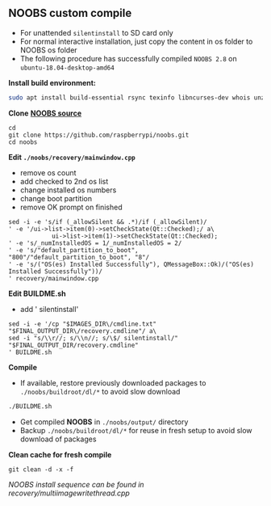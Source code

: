 NOOBS custom compile
---
- For unattended `silentinstall` to SD card only
- For normal interactive installation, just copy the content in os folder to NOOBS os folder
- The following procedure has successfully compiled `NOOBS 2.8` on `ubuntu-18.04-desktop-amd64`  

**Install build environment:**  
```sh
sudo apt install build-essential rsync texinfo libncurses-dev whois unzip bc qt4-linguist-tools git python
```
**Clone** [**NOOBS source**](https://github.com/raspberrypi/noobs)
```
cd
git clone https://github.com/raspberrypi/noobs.git
cd noobs
```  
**Edit `./noobs/recovery/mainwindow.cpp`**  
* remove os count  
* add checked to 2nd os list  
* change installed os numbers  
* change boot partition  
* remove OK prompt on finished 
```
sed -i -e 's/if (_allowSilent && .*)/if (_allowSilent)/
' -e '/ui->list->item(0)->setCheckState(Qt::Checked);/ a\
            ui->list->item(1)->setCheckState(Qt::Checked);
' -e 's/_numInstalledOS = 1/_numInstalledOS = 2/
' -e 's/"default_partition_to_boot", "800"/"default_partition_to_boot", "8"/
' -e 's/("OS(es) Installed Successfully"), QMessageBox::Ok)/("OS(es) Installed Successfully"))/
' recovery/mainwindow.cpp 
```
**Edit BUILDME.sh**  
* add ' silentinstall'
```
sed -i -e '/cp "$IMAGES_DIR\/cmdline.txt" "$FINAL_OUTPUT_DIR\/recovery.cmdline"/ a\
sed -i "s/\\r//; s/\\n//; s/\$/ silentinstall/" "$FINAL_OUTPUT_DIR/recovery.cmdline"
' BUILDME.sh
```
**Compile**  
- If available, restore previously downloaded packages to `./noobs/buildroot/dl/*` to avoid slow download
```sh
./BUILDME.sh
```
- Get compiled **NOOBS** in `./noobs/output/` directory
- Backup `./noobs/buildroot/dl/*` for reuse in fresh setup to avoid slow download of packages

**Clean cache for fresh compile**  
```
git clean -d -x -f
```
    
_NOOBS install sequence can be found in recovery/multiimagewritethread.cpp_

